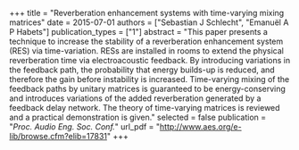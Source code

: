 +++
title = "Reverberation enhancement systems with time-varying mixing matrices"
date = 2015-07-01
authors = ["Sebastian J Schlecht", "Emanuël A P Habets"]
publication_types = ["1"]
abstract = "This paper presents a technique to increase the stability of a reverberation enhancement system (RES) via time-variation. RESs are installed in rooms to extend the physical reverberation time via electroacoustic feedback. By introducing variations in the feedback path, the probability that energy builds-up is reduced, and therefore the gain before instability is increased. Time-varying mixing of the feedback paths by unitary matrices is guaranteed to be energy-conserving and introduces variations of the added reverberation generated by a feedback delay network. The theory of time-varying matrices is reviewed and a practical demonstration is given."
selected = false
publication = "*Proc. Audio Eng. Soc. Conf.*"
url_pdf = "http://www.aes.org/e-lib/browse.cfm?elib=17831"
+++

